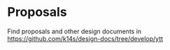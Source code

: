 # Proposals

Find proposals and other design documents in https://github.com/k14s/design-docs/tree/develop/ytt
